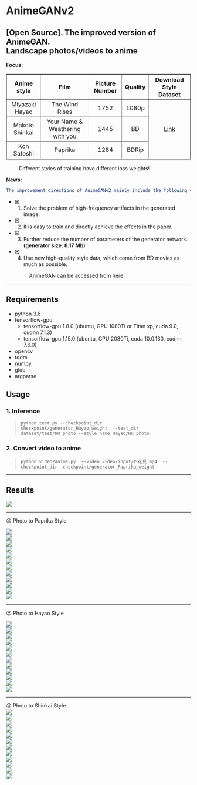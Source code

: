 # AnimeGANv2   

[Open Source]. The improved version of AnimeGAN.  
Landscape photos/videos to anime  
-----  
**Focus:**  
<table border="1px ridge">
	<tr align="center">
	    <th>Anime style</th>
	    <th>Film</th>  
	    <th>Picture Number</th>  
      <th>Quality</th>
      <th>Download Style Dataset</th>
	</tr >
	<tr align="center">
      <td>Miyazaki Hayao</td>
      <td>The Wind Rises</td>
      <td>1752</td>
      <td>1080p</td>
	    <td rowspan="3"><a href="https://github.com/TachibanaYoshino/AnimeGANv2/releases/tag/1.0">Link</a></td>
	</tr>
	<tr align="center">
	    <td>Makoto Shinkai</td>  
	    <td>Your Name & Weathering with you</td>
      <td>1445</td>
      <td>BD</td>
	</tr>
	<tr align="center">
	    <td>Kon Satoshi</td>
	    <td>Paprika</td>
      <td>1284</td>
      <td>BDRip</td>
	</tr>
</table>  
  
  
  &ensp;&ensp;&ensp;&ensp;&ensp;Different styles of training have different loss weights!
  
**News:**    
```yaml
The improvement directions of AnimeGANv2 mainly include the following 4 points:  
```  
- [x] 1. Solve the problem of high-frequency artifacts in the generated image.  
- [x] 2. It is easy to train and directly achieve the effects in the paper.  
- [x] 3. Further reduce the number of parameters of the generator network. **(generator size: 8.17 Mb)**  
- [x] 4. Use new high-quality style data, which come from BD movies as much as possible.  
   
   &ensp;&ensp;&ensp;&ensp;&ensp;  AnimeGAN can be accessed from [here](https://github.com/TachibanaYoshino/AnimeGAN).  
___  

## Requirements  
- python 3.6  
- tensorflow-gpu 
   - tensorflow-gpu 1.8.0  (ubuntu, GPU 1080Ti or Titan xp, cuda 9.0, cudnn 7.1.3)  
   - tensorflow-gpu 1.15.0 (ubuntu, GPU 2080Ti, cuda 10.0.130, cudnn 7.6.0)  
- opencv  
- tqdm  
- numpy  
- glob  
- argparse  
  
## Usage  

### 1. Inference      
  > `python test.py --checkpoint_dir  checkpoint/generator_Hayao_weight  --test_dir dataset/test/HR_photo --style_name Hayao/HR_photo`  
  
### 2. Convert video to anime   
  > `python video2anime.py  --video video/input/お花見.mp4  --checkpoint_dir  checkpoint/generator_Paprika_weight`  
    
____  
## Results  
![](https://github.com/TachibanaYoshino/AnimeGANv2/blob/master/AnimeGANv2.png)   
     
____ 
:heart_eyes:  Photo  to  Paprika  Style  
  
![](https://github.com/TachibanaYoshino/AnimeGANv2/blob/master/results/Paprika/concat/37.png)   
![](https://github.com/TachibanaYoshino/AnimeGANv2/blob/master/results/Paprika/concat/38.png)     
![](https://github.com/TachibanaYoshino/AnimeGANv2/blob/master/results/Paprika/concat/6.png)  
![](https://github.com/TachibanaYoshino/AnimeGANv2/blob/master/results/Paprika/concat/7.png)  
![](https://github.com/TachibanaYoshino/AnimeGANv2/blob/master/results/Paprika/concat/9.png)  
![](https://github.com/TachibanaYoshino/AnimeGANv2/blob/master/results/Paprika/concat/21.png)  
![](https://github.com/TachibanaYoshino/AnimeGANv2/blob/master/results/Paprika/concat/44.png)  
![](https://github.com/TachibanaYoshino/AnimeGANv2/blob/master/results/Paprika/concat/1.png)  
![](https://github.com/TachibanaYoshino/AnimeGANv2/blob/master/results/Paprika/concat/8.png)  
![](https://github.com/TachibanaYoshino/AnimeGANv2/blob/master/results/Paprika/concat/11.png)  
![](https://github.com/TachibanaYoshino/AnimeGANv2/blob/master/results/Paprika/concat/5.png)  
![](https://github.com/TachibanaYoshino/AnimeGANv2/blob/master/results/Paprika/concat/15.png)   
____  
:heart_eyes:  Photo  to  Hayao  Style   
  
![](https://github.com/TachibanaYoshino/AnimeGANv2/blob/master/results/Hayao/concat/34.png)   
![](https://github.com/TachibanaYoshino/AnimeGANv2/blob/master/results/Hayao/concat/10.png)     
![](https://github.com/TachibanaYoshino/AnimeGANv2/blob/master/results/Hayao/concat/15.png)  
![](https://github.com/TachibanaYoshino/AnimeGANv2/blob/master/results/Hayao/concat/35.png)  
![](https://github.com/TachibanaYoshino/AnimeGANv2/blob/master/results/Hayao/concat/39.png)  
![](https://github.com/TachibanaYoshino/AnimeGANv2/blob/master/results/Hayao/concat/42.png)  
![](https://github.com/TachibanaYoshino/AnimeGANv2/blob/master/results/Hayao/concat/44.png)  
![](https://github.com/TachibanaYoshino/AnimeGANv2/blob/master/results/Hayao/concat/41.png)  
![](https://github.com/TachibanaYoshino/AnimeGANv2/blob/master/results/Hayao/concat/32.png)  
![](https://github.com/TachibanaYoshino/AnimeGANv2/blob/master/results/Hayao/concat/11.png)  
![](https://github.com/TachibanaYoshino/AnimeGANv2/blob/master/results/Hayao/concat/5.png)  
![](https://github.com/TachibanaYoshino/AnimeGANv2/blob/master/results/Hayao/concat/18.png)    
____  
:heart_eyes:  Photo  to  Shinkai  Style   
![](https://github.com/TachibanaYoshino/AnimeGANv2/blob/master/results/Shinkai/concat/7.png)   
![](https://github.com/TachibanaYoshino/AnimeGANv2/blob/master/results/Shinkai/concat/9.png)     
![](https://github.com/TachibanaYoshino/AnimeGANv2/blob/master/results/Shinkai/concat/11.png)  
![](https://github.com/TachibanaYoshino/AnimeGANv2/blob/master/results/Shinkai/concat/15.png)  
![](https://github.com/TachibanaYoshino/AnimeGANv2/blob/master/results/Shinkai/concat/17.png)  
![](https://github.com/TachibanaYoshino/AnimeGANv2/blob/master/results/Shinkai/concat/22.png)  
![](https://github.com/TachibanaYoshino/AnimeGANv2/blob/master/results/Shinkai/concat/27.png)  
![](https://github.com/TachibanaYoshino/AnimeGANv2/blob/master/results/Shinkai/concat/33.png)  
![](https://github.com/TachibanaYoshino/AnimeGANv2/blob/master/results/Shinkai/concat/32.png)  
![](https://github.com/TachibanaYoshino/AnimeGANv2/blob/master/results/Shinkai/concat/21.png)  
![](https://github.com/TachibanaYoshino/AnimeGANv2/blob/master/results/Shinkai/concat/3.png)  
![](https://github.com/TachibanaYoshino/AnimeGANv2/blob/master/results/Shinkai/concat/26.png)  
